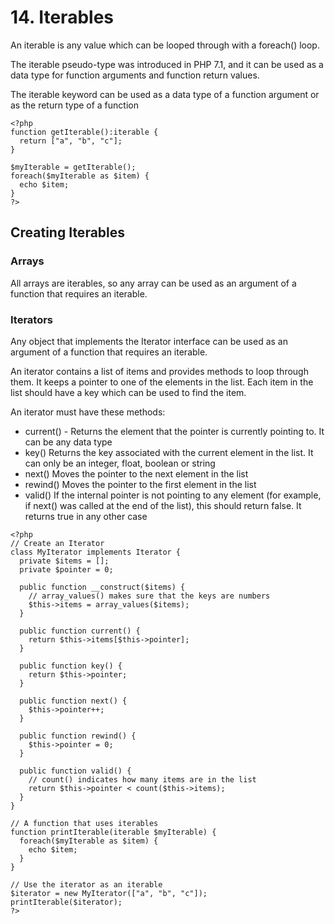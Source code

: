 # 14. Iterables

An iterable is any value which can be looped through with a foreach() loop.

The iterable pseudo-type was introduced in PHP 7.1, and it can be used as a data type for function arguments and function return values.

The iterable keyword can be used as a data type of a function argument or as the return type of a function

```
<?php
function getIterable():iterable {
  return ["a", "b", "c"];
}

$myIterable = getIterable();
foreach($myIterable as $item) {
  echo $item;
}
?>
```

## Creating Iterables

### Arrays

All arrays are iterables, so any array can be used as an argument of a function that requires an iterable.

### Iterators

Any object that implements the Iterator interface can be used as an argument of a function that requires an iterable.

An iterator contains a list of items and provides methods to loop through them. It keeps a pointer to one of the elements in the list. Each item in the list should have a key which can be used to find the item.

An iterator must have these methods:

* current() - Returns the element that the pointer is currently pointing to. It can be any data type
* key() Returns the key associated with the current element in the list. It can only be an integer, float, boolean or string
* next() Moves the pointer to the next element in the list
* rewind() Moves the pointer to the first element in the list
* valid() If the internal pointer is not pointing to any element (for example, if next() was called at the end of the list), this should return false. It returns true in any other case

```
<?php
// Create an Iterator
class MyIterator implements Iterator {
  private $items = [];
  private $pointer = 0;

  public function __construct($items) {
    // array_values() makes sure that the keys are numbers
    $this->items = array_values($items);
  }

  public function current() {
    return $this->items[$this->pointer];
  }

  public function key() {
    return $this->pointer;
  }

  public function next() {
    $this->pointer++;
  }

  public function rewind() {
    $this->pointer = 0;
  }

  public function valid() {
    // count() indicates how many items are in the list
    return $this->pointer < count($this->items);
  }
}

// A function that uses iterables
function printIterable(iterable $myIterable) {
  foreach($myIterable as $item) {
    echo $item;
  }
}

// Use the iterator as an iterable
$iterator = new MyIterator(["a", "b", "c"]);
printIterable($iterator);
?>
```

